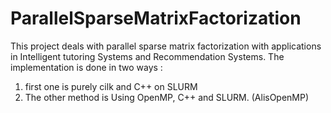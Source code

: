 # ParallelSparseMatrixFactorization
This project deals with parallel sparse matrix factorization with applications in Intelligent tutoring Systems and Recommendation Systems.
The implementation is done in two ways : 
1. first one is purely cilk and C++ on SLURM 
2. The other method is Using OpenMP, C++ and SLURM. (AlisOpenMP)




